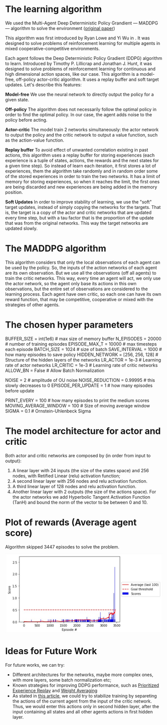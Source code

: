 # The learning algorithm
We used the Multi-Agent Deep Deterministic Policy Grandient — MADDPG — algorithm to solve the environment ([original paper](https://papers.nips.cc/paper/7217-multi-agent-actor-critic-for-mixed-cooperative-competitive-environments.pdf))

This algorithm was first introduced by Ryan Lowe and Yi Wu in . It was designed to solve problems of reinforcement learning for multiple agents in mixed cooperative-competitive environments.

Each agent follows the Deep Deterministic Policy Gradient (DDPG) algorithm to learn. Introduced by Timothy P. Lillicrap and Jonathan J. Hunt, it was designed to solve problems of reinforcement learning for continuous and high dimensional action spaces, like our case. 
This algorithm is a model-free, off-policy actor-critic algorithm. It uses a replay buffer and soft target updates. Let's describe this features:

**Model-free**
We use the neural network to directly output the policy for a given state.

**Off-policy**
The algorithm does not necessarily follow the optimal policy in order to find the optimal policy. In our case,  the agent adds noise to the policy before acting.

**Actor-critic**
The model train 2 networks simultaneously: the actor network to output the policy and the critic network to output a value function, such as the action-value function.

**Replay buffer**
To avoid effect of unwanted correlation existing in past actions, this algorithm uses a replay buffer for storing experiences (each experience is a tuple of states, actions, the rewards and the next states for a given time step). So instead of learn each iteration, it first stores a lot of experiences, them the algorithm take randomly and in random order some of the stored experiences in order to train the two networks. It has a limit of memory for storing experiences, so when it reaches the limit, the first ones are being discarded and new experiences are being added in the memory position.

**Soft Updates**
In order to improve stability of learning, we use the "soft" target updates, instead of simply copying the networks for the targets. That is, the target is a copy of the actor and critic networks that are updated every time step, but with a tau factor that is the proportion of the update that was from the original networks. This way the target networks are updated slowly.

# The MADDPG algorithm
This algorithm considers that only the local observations of each agent can be used by the policy. So, the inputs of the action networks of each agent are its own observation. But we use all the observations (off all agents) to train the critic networks. This way, every time an agent will act, we only use the actor network, so the agent only base its actions in this own observations, but the entire set of observations are considered to the learning process.
Each agent have own critic, so each one can have its own reward function, that may be competitive, cooperative or mixed with the strategies of other agents.

# The chosen hyper parameters
BUFFER_SIZE = int(1e6)               # max size of memory buffer
N_EPISODES = 20000                   # number of training episodes
EPISODE_MAX_T = 10000                # max timesteps each episode
BATCH_SIZE = 1024                    # size of batch
SAVE_INTERVAL = 1000                 # how many episodes to save policy
HIDDEN_NETWORK = [256, 256, 128]     # Structure of the hidden layers of the networks
LR_ACTOR = 1e-3                      # Learning rate of actor networks
LR_CRITIC = 1e-3                     # Learning rate of critic networks
ALLOW_BN = False                     # Allow Batch Normalization

NOISE = 2                            # amplitude of OU noise
NOISE_REDUCTION = 0.99995            # this slowly decreases to 0
EPISODE_PER_UPDATE = 1               # how many episodes before update

PRINT_EVERY = 100                    # how many episodes to print the medium scores
MOVING_AVERAGE_WINDOW = 100          # Size of moving average window
SIGMA = 0.1             # Ornstein-Uhlenbeck Sigma

# The model architecture for actor and critic

Both actor and critic networks are composed by (in order from input to output):
1. A linear layer with 24 inputs (the size of the states space) and 256 nodes, with Retified Linear (relu) activation function;
2. A second linear layer with 256 nodes and relu activation function.
3. A third linear layer of 128 nodes and relu activation function.
4. Another linear layer with 2 outputs (the size of the actions space). For the actor networks we add Hyperbolic Tangent Activation Function (TanH) and bound the norm of the vector to be between 0 and 10.

# Plot of rewards (Average agent score)
Algorithm skipped 3447 episodes to solve the problem.

![Average agent score](plot_scores.jpg)

# Ideas for Future Work
For future works, we can try:
- Different architectures for the networks, maybe more complex ones, with more layers, some batch normalization etc;
- Known strategies for improving DDPG performance, such as [Prioritized Experience Replay](https://cardwing.github.io/files/RL_course_report.pdf) and [Weight Averaging](http://www.gatsby.ucl.ac.uk/~balaji/udl-camera-ready/UDL-24.pdf)
- As stated in [this article](https://medium.com/brillio-data-science/improving-openai-multi-agent-actor-critic-rl-algorithm-27719f3cafd4), we could try to stabilize training by separeting the actions of the current agent from the input of the critic network. Thus, we would enter this actions only in second hidden layer, after the input containing all states and all other agents actions in first hidden layer.